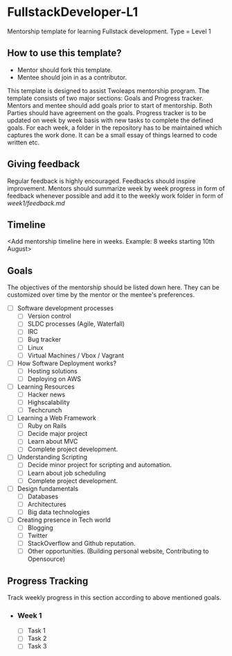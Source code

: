 # FullstackDeveloper-L1
Mentorship template for learning Fullstack development. Type = Level 1

## How to use this template?

- Mentor should fork this template.
- Mentee should join in as a contributor.

This template is designed to assist Twoleaps mentorship program. The template consists of two 
major sections: Goals and Progress tracker. Mentors and mentee should add goals prior to start of 
mentorship. Both Parties should have agreement on the goals. Progress tracker is to be updated on week
by week basis with new tasks to complete the defined goals. For each week, a folder in the repository
has to be maintained which captures the work done. It can be a small essay of things learned to code
written etc.

## Giving feedback

Regular feedback is highly encouraged. Feedbacks should inspire improvement. Mentors should summarize week by week progress in form of feedback whenever possible and add it to the weekly work folder in form of *week1/feedback.md*

## Timeline

<Add mentorship timeline here in weeks. Example: 8 weeks starting 10th August>

## Goals
The objectives of the mentorship should be listed down here. They can be customized over time by the mentor
or the mentee's preferences.

- [ ] Software development processes
    - [ ] Version control
    - [ ] SLDC processes (Agile, Waterfall)
    - [ ] IRC
    - [ ] Bug tracker
    - [ ] Linux
    - [ ] Virtual Machines / Vbox / Vagrant

- [ ] How Software Deployment works?
    - [ ] Hosting solutions
    - [ ] Deploying on AWS

- [ ] Learning Resources
    - [ ] Hacker news
    - [ ] Highscalability
    - [ ] Techcrunch

- [ ] Learning a Web Framework
    - [ ] Ruby on Rails
    - [ ] Decide major project
    - [ ] Learn about MVC
    - [ ] Complete project development.

- [ ] Understanding Scripting
    - [ ] Decide minor project for scripting and automation.
    - [ ] Learn about job scheduling
    - [ ] Complete project development.

- [ ] Design fundamentals
    - [ ] Databases
    - [ ] Architectures
    - [ ] Big data technologies

- [ ] Creating presence in Tech world
    - [ ] Blogging
    - [ ] Twitter
    - [ ] StackOverflow and Github reputation.
    - [ ] Other opportunities. (Building personal website, Contributing to Opensource)

## Progress Tracking

Track weekly progress in this section according to above mentioned goals.

- ### Week 1 
    - [ ] Task 1
    - [ ] Task 2
    - [ ] Task 3
